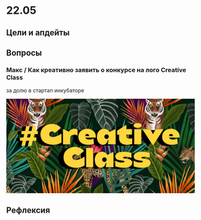 # 22.05

## Цели и апдейты

## Вопросы

### Макс / Как креативно заявить о конкурсе на лого Creative Class

за долю в стартап инкубаторе 

![](../../../.gitbook/assets/frame-38.jpg)

## Рефлексия

